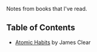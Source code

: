 Notes from books that I've read. 

## Table of Contents

* [Atomic Habits](atomic-habits.md) by James Clear
